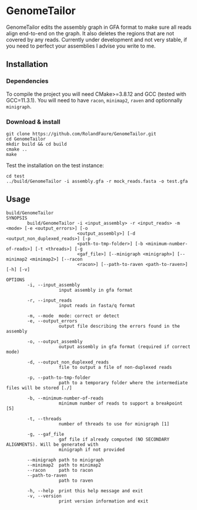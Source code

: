 # GenomeTailor

GenomeTailor edits the assembly graph in GFA format to make sure all reads align end-to-end on the graph. It also deletes the regions that are not covered by any reads. Currently under development and not very stable, if you need to perfect your assemblies I advise you write to me.

## Installation

### Dependencies

To compile the project you will need CMake>=3.8.12 and GCC (tested with GCC=11.3.1).
You will need to have `racon`, `minimap2`, `raven` and optionnally `minigraph`.

### Download & install

```
git clone https://github.com/RolandFaure/GenomeTailor.git
cd GenomeTailor
mkdir build && cd build
cmake ..
make
```

Test the installation on the test instance:
```
cd test
../build/GenomeTailor -i assembly.gfa -r mock_reads.fasta -o test.gfa
```

## Usage

```
build/GenomeTailor 
SYNOPSIS
        build/GenomeTailor -i <input_assembly> -r <input_reads> -m <mode> [-e <output_errors>] [-o
                           <output_assembly>] [-d <output_non_duplexed_reads>] [-p
                           <path-to-tmp-folder>] [-b <minimum-number-of-reads>] [-t <threads>] [-g
                           <gaf_file>] [--minigraph <minigraph>] [--minimap2 <minimap2>] [--racon
                           <racon>] [--path-to-raven <path-to-raven>] [-h] [-v]

OPTIONS
        -i, --input_assembly
                    input assembly in gfa format

        -r, --input_reads
                    input reads in fasta/q format

        -m, --mode  mode: correct or detect
        -e, --output_errors
                    output file describing the errors found in the assembly

        -o, --output_assembly
                    output assembly in gfa format (required if correct mode)

        -d, --output_non_duplexed_reads
                    file to output a file of non-duplexed reads

        -p, --path-to-tmp-folder
                    path to a temporary folder where the intermediate files will be stored [./]

        -b, --minimum-number-of-reads
                    minimum number of reads to support a breakpoint [5]

        -t, --threads
                    number of threads to use for minigraph [1]

        -g, --gaf_file
                    gaf file if already computed (NO SECONDARY ALIGNMENTS). Will be generated with
                    minigraph if not provided

        --minigraph path to minigraph
        --minimap2  path to minimap2
        --racon     path to racon
        --path-to-raven
                    path to raven

        -h, --help  print this help message and exit
        -v, --version
                    print version information and exit

```
